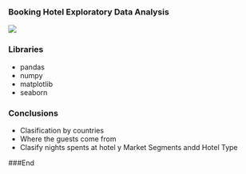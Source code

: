 ### Booking Hotel Exploratory Data Analysis
![](https://hotelmeghdoot.org/blog/wp-content/uploads/2017/11/online_booking.png)

### Libraries
- pandas
- numpy
- matplotlib
- seaborn

### Conclusions
- Clasification by countries
- Where the guests come from
- Clasify nights spents at hotel y Market Segments andd Hotel Type

###End